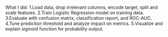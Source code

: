 What I did:
1.Load data, drop irrelevant columns, encode target, split and scale features.
2.Train Logistic Regression model on training data.
3.Evaluate with confusion matrix, classification report, and ROC-AUC.
4.Tune prediction threshold and analyze impact on metrics.
5.Visualize and explain sigmoid function for probability output.

